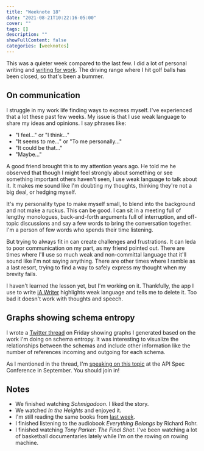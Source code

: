 ```yaml
---
title: "Weeknote 18"
date: "2021-08-21T10:22:16-05:00"
cover: ""
tags: []
description: ""
showFullContent: false
categories: [weeknotes]
---
```


This was a quieter week compared to the last few. I did a lot of personal writing and [writing for work](https://useoptic.com/blog/making-design-first-and-code-first-work-for-everyone). The driving range where I hit golf balls has been closed, so that's been a bummer.

## On communication

I struggle in my work life finding ways to express myself. I've experienced that a lot these past few weeks. My issue is that I use weak language to share my ideas and opinions. I say phrases like:

* "I feel..." or "I think..."
* "It seems to me..." or "To me personally..."
* "It could be that..."
* "Maybe..."

A good friend brought this to my attention years ago. He told me he observed that though I might feel strongly about something or see something important others haven't seen, I use weak language to talk about it. It makes me sound like I'm doubting my thoughts, thinking they're not a big deal, or hedging myself.

It's my personality type to make myself small, to blend into the background and not make a ruckus. This can be good. I can sit in a meeting full of lengthy monologues, back-and-forth arguments full of interruption, and off-topic discussions and say a few words to bring the conversation together. I'm a person of few words who spends their time listening.

But trying to always fit in can create challenges and frustrations. It can leda to poor communication on my part, as my friend pointed out. There are times where I'll use so much weak and non-committal language that it'll sound like I'm not saying anything. There are other times where I ramble as a last resort, trying to find a way to safely express my thought when my brevity fails.

I haven't learned the lesson yet, but I'm working on it. Thankfully, the app I use to write [iA Writer](https://ia.net/writer) highlights weak language and tells me to delete it. Too bad it doesn't work with thoughts and speech.

## Graphs showing schema entropy

I wrote a [Twitter thread](https://twitter.com/Stephen_Mizell/status/1428815105672744961) on Friday showing graphs I generated based on the work I'm doing on schema entropy. It was interesting to visualize the relationships between the schemas and include other information like the number of references incoming and outgoing for each schema.

As I mentioned in the thread, I'm [speaking on this topic](https://apispecs21.sched.com/event/lMMD?iframe=no) at the API Spec Conference in September. You should join in!

## Notes

* We finished watching *Schmigadoon*. I liked the story.
* We watched *In the Heights* and enjoyed it.
* I'm still reading ‌the same books from [last week](/posts/2021/08/weeknote-17/).
* I finished listening to the audiobook *Everything Belongs* by Richard Rohr.
* I finished watching *Tony Parker: The Final Shot*. I've been watching a lot of basketball documentaries lately while I'm on the rowing on rowing machine.
